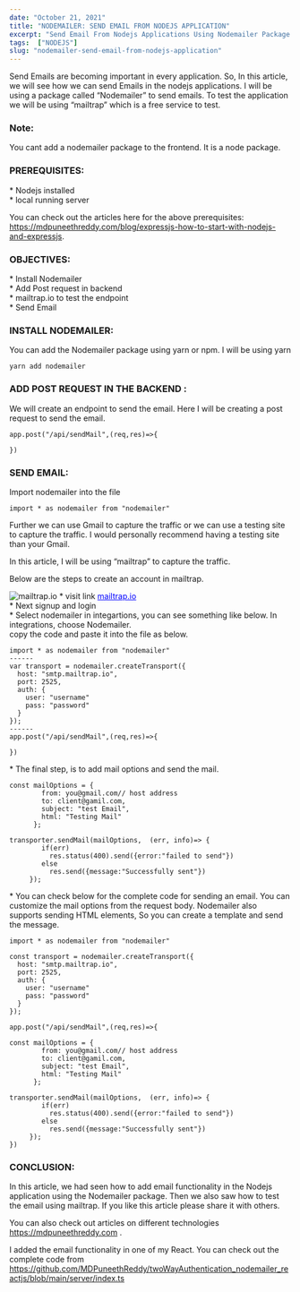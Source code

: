 ```yaml
---
date: "October 21, 2021"
title: "NODEMAILER: SEND EMAIL FROM NODEJS APPLICATION"
excerpt: "Send Email From Nodejs Applications Using Nodemailer Package and Test Emails Using Mailtrap To Capture Emails With Complete Code and ..."
tags:  ["NODEJS"]
slug: "nodemailer-send-email-from-nodejs-application"
---
```

Send Emails are becoming important in every application. So, In this article, we will see how we can send Emails in the nodejs applications. I will be using a package called “Nodemailer” to send emails. To test the application we will be using “mailtrap” which is a free service to test.

### Note:

You cant add a nodemailer package to the frontend. It is a node package.

### PREREQUISITES:

   \* Nodejs installed<br />
   \* local running server<br />

You can check out the articles here for the above prerequisites:
<a style="color: blue" href="/blog/expressjs-how-to-start-with-nodejs-and-expressjs">https://mdpuneethreddy.com/blog/expressjs-how-to-start-with-nodejs-and-expressjs</a>.

### OBJECTIVES:

   \* Install Nodemailer<br />
   \* Add Post request in backend<br />
   \* mailtrap.io to test the endpoint<br />
   \* Send Email<br />

### INSTALL NODEMAILER:

You can add the Nodemailer package using yarn or npm. I will be using yarn

```
yarn add nodemailer

```

### ADD POST REQUEST IN THE BACKEND :

We will create an endpoint to send the email. Here I will be creating a post request to send the email.

```
app.post("/api/sendMail",(req,res)=>{

})
```
### SEND EMAIL:

Import nodemailer into the file

```
import * as nodemailer from "nodemailer"
```

Further we can use Gmail to capture the traffic or we can use a testing site to capture the traffic. I would personally recommend having a testing site than your Gmail.

In this article, I will be using “mailtrap” to capture the traffic.<br />

Below are the steps to create an account in mailtrap.

![mailtrap.io](/images/posts/nodemailer-send-email-from-nodejs-application_img1.png)
    \* visit link <a style="color: blue" href="https://mailtrap.io/" target="_blank">mailtrap.io</a><br />
    \* Next signup and login<br />
    \* Select nodemailer in integartions, you can see something like below. In integrations, choose Nodemailer.<br />
copy the code and paste it into the file as below.

```
import * as nodemailer from "nodemailer"
------
var transport = nodemailer.createTransport({
  host: "smtp.mailtrap.io",
  port: 2525,
  auth: {
    user: "username"
    pass: "password"
  }
});
------
app.post("/api/sendMail",(req,res)=>{

})
```
\* The final step, is to add mail options and send the mail.

```
const mailOptions = {
        from: you@gmail.com// host address
        to: client@gamil.com, 
        subject: "test Email", 
        html: "Testing Mail" 
      };
      
transporter.sendMail(mailOptions,  (err, info)=> {
        if(err)
          res.status(400).send({error:"failed to send"})
        else
          res.send({message:"Successfully sent"})
     });
```
\* You can check below for the complete code for sending an email. You can customize the mail options from the request body. Nodemailer also supports sending HTML elements, So you can create a template and send the message.

```
import * as nodemailer from "nodemailer"

const transport = nodemailer.createTransport({
  host: "smtp.mailtrap.io",
  port: 2525,
  auth: {
    user: "username"
    pass: "password"
  }
});

app.post("/api/sendMail",(req,res)=>{

const mailOptions = {
        from: you@gmail.com// host address
        to: client@gamil.com, 
        subject: "test Email", 
        html: "Testing Mail" 
      };
      
transporter.sendMail(mailOptions,  (err, info)=> {
        if(err)
          res.status(400).send({error:"failed to send"})
        else
          res.send({message:"Successfully sent"})
     });
})
```
### CONCLUSION:
In this article, we had seen how to add email functionality in the Nodejs application using the Nodemailer package. Then we also saw how to test the email using mailtrap. If you like this article please share it with others.

You can also check out articles on different technologies
<a style="color: blue" href="/">https://mdpuneethreddy.com</a> .

I added the email functionality in one of my React. You can check out the complete code from
<a style="color: blue" href="https://github.com/MDPuneethReddy/twoWayAuthentication_nodemailer_reactjs/blob/main/server/index.ts" target="_blank">https://github.com/MDPuneethReddy/twoWayAuthentication_nodemailer_reactjs/blob/main/server/index.ts</a>


